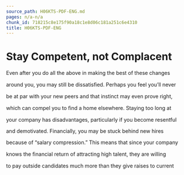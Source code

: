 ```yaml
---
source_path: H06KTS-PDF-ENG.md
pages: n/a-n/a
chunk_id: 718215c8e175f90a18c1e8d06c181a251c6e4310
title: H06KTS-PDF-ENG
---
```

# Stay Competent, not Complacent

Even after you do all the above in making the best of these changes

around you, you may still be dissatisﬁed. Perhaps you feel you’ll never

be at par with your new peers and that instinct may even prove right,

which can compel you to ﬁnd a home elsewhere. Staying too long at

your company has disadvantages, particularly if you become resentful

and demotivated. Financially, you may be stuck behind new hires

because of “salary compression.” This means that since your company

knows the ﬁnancial return of attracting high talent, they are willing

to pay outside candidates much more than they give raises to current
